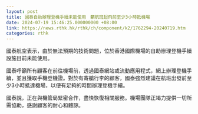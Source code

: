 ```yaml
---
layout: post
title: 國泰自助辦理登機手續未能使用　籲航班起飛前至少3小時抵機場
date: 2024-07-19 15:46:25.000000000 +08:00
link: https://news.rthk.hk/rthk/ch/component/k2/1762294-20240719.htm
categories: rthk
---
```


國泰航空表示，由於無法預期的技術問題，位於香港國際機場的自助辦理登機手續設施目前未能使用。

國泰呼籲所有顧客在前往機場前，透過國泰網站或流動應用程式，網上辦理登機手續，並且獲取手機登機證。對於有寄艙行李的顧客，國泰強烈建議在航班出發前至少3小時抵達機場，以便有足夠的時間辦理登機手續。

國泰說，正在與機管局緊密合作，盡快恢復相關服務。機場團隊正竭力提供一切所需協助，感謝顧客的耐心和體諒。
